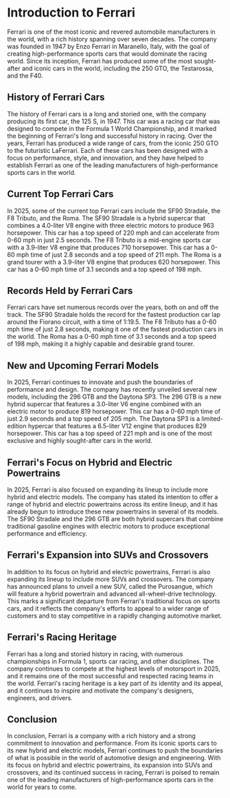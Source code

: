 # Introduction to Ferrari
Ferrari is one of the most iconic and revered automobile manufacturers in the world, with a rich history spanning over seven decades. The company was founded in 1947 by Enzo Ferrari in Maranello, Italy, with the goal of creating high-performance sports cars that would dominate the racing world. Since its inception, Ferrari has produced some of the most sought-after and iconic cars in the world, including the 250 GTO, the Testarossa, and the F40.

## History of Ferrari Cars
The history of Ferrari cars is a long and storied one, with the company producing its first car, the 125 S, in 1947. This car was a racing car that was designed to compete in the Formula 1 World Championship, and it marked the beginning of Ferrari's long and successful history in racing. Over the years, Ferrari has produced a wide range of cars, from the iconic 250 GTO to the futuristic LaFerrari. Each of these cars has been designed with a focus on performance, style, and innovation, and they have helped to establish Ferrari as one of the leading manufacturers of high-performance sports cars in the world.

## Current Top Ferrari Cars
In 2025, some of the current top Ferrari cars include the SF90 Stradale, the F8 Tributo, and the Roma. The SF90 Stradale is a hybrid supercar that combines a 4.0-liter V8 engine with three electric motors to produce 963 horsepower. This car has a top speed of 220 mph and can accelerate from 0-60 mph in just 2.5 seconds. The F8 Tributo is a mid-engine sports car with a 3.9-liter V8 engine that produces 710 horsepower. This car has a 0-60 mph time of just 2.8 seconds and a top speed of 211 mph. The Roma is a grand tourer with a 3.9-liter V8 engine that produces 620 horsepower. This car has a 0-60 mph time of 3.1 seconds and a top speed of 198 mph.

## Records Held by Ferrari Cars
Ferrari cars have set numerous records over the years, both on and off the track. The SF90 Stradale holds the record for the fastest production car lap around the Fiorano circuit, with a time of 1:19.5. The F8 Tributo has a 0-60 mph time of just 2.8 seconds, making it one of the fastest production cars in the world. The Roma has a 0-60 mph time of 3.1 seconds and a top speed of 198 mph, making it a highly capable and desirable grand tourer.

## New and Upcoming Ferrari Models
In 2025, Ferrari continues to innovate and push the boundaries of performance and design. The company has recently unveiled several new models, including the 296 GTB and the Daytona SP3. The 296 GTB is a new hybrid supercar that features a 3.0-liter V6 engine combined with an electric motor to produce 819 horsepower. This car has a 0-60 mph time of just 2.9 seconds and a top speed of 205 mph. The Daytona SP3 is a limited-edition hypercar that features a 6.5-liter V12 engine that produces 829 horsepower. This car has a top speed of 221 mph and is one of the most exclusive and highly sought-after cars in the world.

## Ferrari's Focus on Hybrid and Electric Powertrains
In 2025, Ferrari is also focused on expanding its lineup to include more hybrid and electric models. The company has stated its intention to offer a range of hybrid and electric powertrains across its entire lineup, and it has already begun to introduce these new powertrains in several of its models. The SF90 Stradale and the 296 GTB are both hybrid supercars that combine traditional gasoline engines with electric motors to produce exceptional performance and efficiency.

## Ferrari's Expansion into SUVs and Crossovers
In addition to its focus on hybrid and electric powertrains, Ferrari is also expanding its lineup to include more SUVs and crossovers. The company has announced plans to unveil a new SUV, called the Purosangue, which will feature a hybrid powertrain and advanced all-wheel-drive technology. This marks a significant departure from Ferrari's traditional focus on sports cars, and it reflects the company's efforts to appeal to a wider range of customers and to stay competitive in a rapidly changing automotive market.

## Ferrari's Racing Heritage
Ferrari has a long and storied history in racing, with numerous championships in Formula 1, sports car racing, and other disciplines. The company continues to compete at the highest levels of motorsport in 2025, and it remains one of the most successful and respected racing teams in the world. Ferrari's racing heritage is a key part of its identity and its appeal, and it continues to inspire and motivate the company's designers, engineers, and drivers.

## Conclusion
In conclusion, Ferrari is a company with a rich history and a strong commitment to innovation and performance. From its iconic sports cars to its new hybrid and electric models, Ferrari continues to push the boundaries of what is possible in the world of automotive design and engineering. With its focus on hybrid and electric powertrains, its expansion into SUVs and crossovers, and its continued success in racing, Ferrari is poised to remain one of the leading manufacturers of high-performance sports cars in the world for years to come.